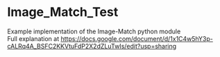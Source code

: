 # Image_Match_Test
Example implementation of the Image-Match python module  
Full explanation at https://docs.google.com/document/d/1x1C4w5hY3p-cALRq4A_BSFC2KKVtuFdP2X2dZLuTwIs/edit?usp=sharing
